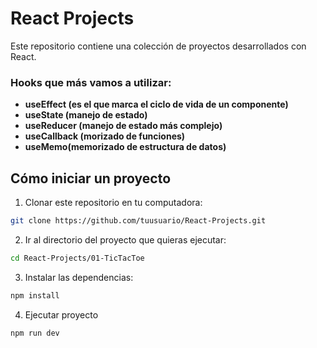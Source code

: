 # React Projects
Este repositorio contiene una colección de proyectos desarrollados con React.

### Hooks que más vamos a utilizar:
- **useEffect (es el que marca el ciclo de vida de un componente)**
- **useState (manejo de estado)**
- **useReducer (manejo de estado más complejo)**
- **useCallback (morizado de funciones)**
- **useMemo(memorizado de estructura de datos)**

## Cómo iniciar un proyecto
1. Clonar este repositorio en tu computadora:
```bash
git clone https://github.com/tuusuario/React-Projects.git
```
2. Ir al directorio del proyecto que quieras ejecutar:
```bash
cd React-Projects/01-TicTacToe
```
3. Instalar las dependencias:
```bash
npm install
```
4. Ejecutar proyecto
```bash
npm run dev
```

